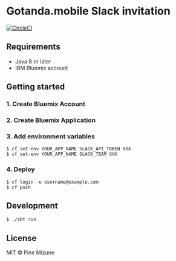 # Gotanda.mobile Slack invitation
[![CircleCI](https://circleci.com/gh/gotandamb/gotandamb-slack-invite/tree/master.svg?style=shield)](https://circleci.com/gh/gotandamb/gotandamb-slack-invite/tree/master)

## Requirements

- Java 8 or later
- IBM Bluemix account

## Getting started
### 1. Create Bluemix Account
### 2. Create Bluemix Application
### 3. Add environment variables

```
$ cf set-env YOUR_APP_NAME SLACK_API_TOKEN XXX
$ cf set-env YOUR_APP_NAME SLACK_TEAM XXX
```

### 4. Deploy

```
$ cf login -u username@example.com
$ cf push
```

## Development

```
$ ./sbt run
```

## License
MIT &copy; Pine Mizune
